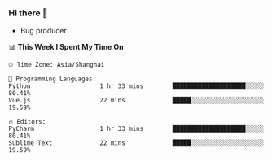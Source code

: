 ### Hi there 👋
* Bug producer
<!--START_SECTION:waka-->
📊 **This Week I Spent My Time On** 

```text
⌚︎ Time Zone: Asia/Shanghai

💬 Programming Languages: 
Python                   1 hr 33 mins        ████████████████████░░░░░   80.41% 
Vue.js                   22 mins             █████░░░░░░░░░░░░░░░░░░░░   19.59%

🔥 Editors: 
PyCharm                  1 hr 33 mins        ████████████████████░░░░░   80.41% 
Sublime Text             22 mins             █████░░░░░░░░░░░░░░░░░░░░   19.59%

```


<!--END_SECTION:waka-->
